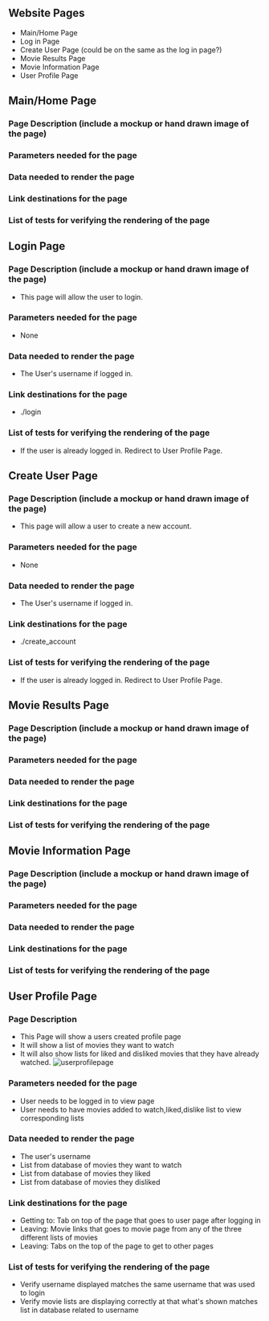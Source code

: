 ## Website Pages
  * Main/Home Page
  * Log in Page
  * Create User Page (could be on the same as the log in page?)
  * Movie Results Page
  * Movie Information Page
  * User Profile Page
  
## Main/Home Page
### Page Description (include a mockup or hand drawn image of the page)
### Parameters needed for the page
### Data needed to render the page
### Link destinations for the page
### List of tests for verifying the rendering of the page

## Login Page
### Page Description (include a mockup or hand drawn image of the page)
* This page will allow the user to login. 
### Parameters needed for the page
* None
### Data needed to render the page
* The User's username if logged in.
### Link destinations for the page
* ./login
### List of tests for verifying the rendering of the page
* If the user is already logged in. Redirect to User Profile Page. 

## Create User Page
### Page Description (include a mockup or hand drawn image of the page)
* This page will allow a user to create a new account. 
### Parameters needed for the page
* None
### Data needed to render the page
* The User's username if logged in.
### Link destinations for the page
* ./create_account
### List of tests for verifying the rendering of the page
* If the user is already logged in. Redirect to User Profile Page. 

## Movie Results Page
### Page Description (include a mockup or hand drawn image of the page)
### Parameters needed for the page
### Data needed to render the page
### Link destinations for the page
### List of tests for verifying the rendering of the page

## Movie Information Page
### Page Description (include a mockup or hand drawn image of the page)
### Parameters needed for the page
### Data needed to render the page
### Link destinations for the page
### List of tests for verifying the rendering of the page

## User Profile Page
### Page Description 
* This Page will show a users created profile page
* It will show a list of movies they want to watch
* It will also show lists for liked and disliked movies that they have already watched.
![userprofilepage](https://user-images.githubusercontent.com/83556347/225323812-d054b6fe-8a81-4f4c-8ab0-d0bdd4c53933.png)
### Parameters needed for the page
* User needs to be logged in to view page
* User needs to have movies added to watch,liked,dislike list to view corresponding lists
### Data needed to render the page
* The user's username
* List from database of movies they want to watch
* List from database of movies they liked
* List from database of movies they disliked
### Link destinations for the page
* Getting to: Tab on top of the page that goes to user page after logging in
* Leaving: Movie links that goes to movie page from any of the three different lists of movies
* Leaving: Tabs on the top of the page to get to other pages
### List of tests for verifying the rendering of the page
* Verify username displayed matches the same username that was used to login 
* Verify movie lists are displaying correctly at that what's shown matches list in database related to username
